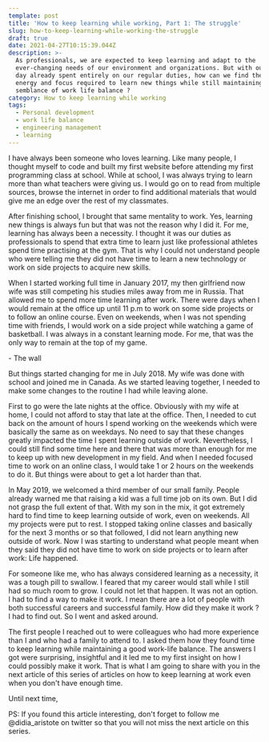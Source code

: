 ```yaml
---
template: post
title: 'How to keep learning while working, Part 1: The struggle'
slug: how-to-keep-learning-while-working-the-struggle
draft: true
date: 2021-04-27T10:15:39.044Z
description: >-
  As professionals, we are expected to keep learning and adapt to the
  ever-changing needs of our environment and organizations. But with our work
  day already spent entirely on our regular duties, how can we find the time,
  energy and focus required to learn new things while still maintaining a
  semblance of work life balance ?
category: How to keep learning while working
tags:
  - Personal development
  - work life balance
  - engineering management
  - learning
---
```

I have always been someone who loves learning. Like many people, I thought myself to code and built my first website before attending my first programming class at school. While at school, I was always trying to learn more than what teachers were giving us. I would go on to read from multiple sources, browse the internet in order to find additional materials that would give me an edge over the rest of my classmates. 

After finishing school, I brought that same mentality to work. Yes, learning new things is always fun but that was not the reason why I did it. For me, learning has always been a necessity. I thought it was our duties as professionals to spend that extra time to learn just like professional athletes spend time practising at the gym. That is why I could not understand people who were telling me they did not have time to learn a new technology or work on side projects to acquire new skills.

When I started working full time in January 2017,  my then girlfriend now wife was still competing his studies miles away from me in Russia. That allowed me to spend more time learning after work. There were days when I would remain at the office up until 11 p.m to work on some side projects or to follow an online course. Even on weekends, when I was not spending time with friends, I would work on a side project while watching a game of basketball. I was always in a constant learning mode. For me, that was the only way to remain at the top of my game. 

\- The wall

But things started changing for me in July 2018. My wife was done with school and joined me in Canada. As we started leaving together, I needed to make some changes to the routine I had while leaving alone.

First to go were the late nights at the office. Obviously with my wife at home, I could not afford to stay that late at the office. Then, I needed to cut back on the amount of hours I spend working on the weekends which were basically the same as on weekdays. No need to say that these changes greatly impacted the time I spent learning outside of work. Nevertheless, I could still find some time here and there that was more than enough for me to keep up with new development in my field. And when I needed focused time to work on an online class, I would take 1 or 2 hours on the weekends to do it. But things were about to get a lot harder than that.

In May 2019, we welcomed a third member of our small family. People already warned me that raising a kid was a full time job on its own. But I did not grasp the full extent of that. With my son in the mix, it got extremely hard to find time to keep learning outside of work, even on weekends. All my projects were put to rest. I stopped taking online classes and basically for the next 3 months or so that followed, I did not learn anything new outside of work. Now I was starting to understand what people meant when they said they did not have time to work on side projects or to learn after work: Life happened.

For someone like me, who has always considered learning as a necessity, it was a tough pill to swallow. I feared that my career would stall while I still had so much room to grow. I could not let that happen. It was not an option. I had to find a way to make it work. I mean there are a lot of people with both successful careers and successful family. How did they make it work ? I had to find out. So I went and asked around.

The first people I reached out to were colleagues who had more experience than I and who had a family to attend to. I asked them how they found time to keep learning while maintaining a good work-life balance. The answers I got were surprising, insightful and it led me to my first insight on how I could possibly make it work. That is what I am going to share with you in the next article of this series of articles on how to keep learning at work even when you don't have enough time.

Until next time, 

PS: If you found this article interesting, don't forget to follow me @didia_aristote on twitter so that you will not miss the next article on this series.
